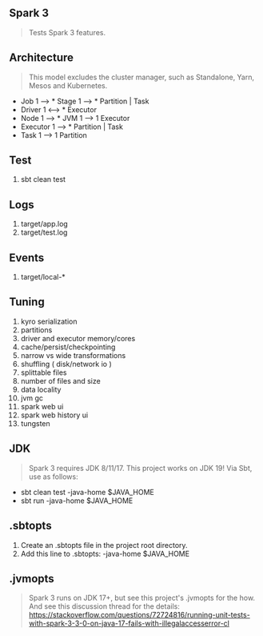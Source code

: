 Spark 3
-------
>Tests Spark 3 features.

Architecture
------------
>This model excludes the cluster manager, such as Standalone, Yarn, Mesos and Kubernetes.
* Job 1 --> * Stage 1 --> * Partition | Task
* Driver 1 <--> * Executor
* Node 1 --> * JVM 1 --> 1 Executor
* Executor 1 --> * Partition | Task
* Task 1 --> 1 Partition

Test
----
1. sbt clean test

Logs
----
1. target/app.log
2. target/test.log

Events
------
1. target/local-*

Tuning
------
1. kyro serialization
2. partitions
3. driver and executor memory/cores
4. cache/persist/checkpointing
5. narrow vs wide transformations
6. shuffling ( disk/network io )
7. splittable files
8. number of files and size
9. data locality
10. jvm gc
11. spark web ui
12. spark web history ui
13. tungsten

JDK
---
>Spark 3 requires JDK 8/11/17. This project works on JDK 19! Via Sbt, use as follows:

* sbt clean test -java-home $JAVA_HOME
* sbt run -java-home $JAVA_HOME

.sbtopts
--------
1. Create an .sbtopts file in the project root directory.
2. Add this line to .sbtopts: -java-home $JAVA_HOME

.jvmopts
--------
>Spark 3 runs on JDK 17+, but see this project's .jvmopts for the how.
>And see this discussion thread for the details: https://stackoverflow.com/questions/72724816/running-unit-tests-with-spark-3-3-0-on-java-17-fails-with-illegalaccesserror-cl
